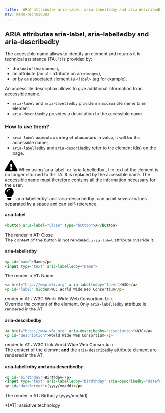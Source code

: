 ```yaml
---
title:  ARIA attributes aria-label, aria-labelledby and aria-describedby
nav: menu-techniques
---
```


## ARIA attributes aria-label, aria-labelledby and aria-describedby

The accessible name allows to identify an element and returns it to technical assistance (TA). It is provided by:

* the text of the element,
* an attribute (an `alt` attribute on an `<image>`),
* or by an associated element (a `<label>` tag for example).

An accessible description allows to give additional information to an accessible name.

* `aria-label` and `aria-labelledby` provide an accessible name to an element;
* `aria-describedby` provides a description to the accessible name.

### How to use them?

* `aria-label` expects a string of characters in value, it will be the accessible name;
* `aria-labelledby` and `aria-describedby` refer to the element id(s) on the page.

<div class="important">
<svg role="img" aria-label="Important" xmlns="http://www.w3.org/2000/svg" viewBox="0 0 576 512" width="40" height="36"><title>Important</title><path d="M569.517 440.013C587.975 472.007 564.806 512 527.94 512H48.054c-36.937 0-59.999-40.055-41.577-71.987L246.423 23.985c18.467-32.009 64.72-31.951 83.154 0l239.94 416.028zM288 354c-25.405 0-46 20.595-46 46s20.595 46 46 46 46-20.595 46-46-20.595-46-46-46zm-43.673-165.346l7.418 136c.347 6.364 5.609 11.346 11.982 11.346h48.546c6.373 0 11.635-4.982 11.982-11.346l7.418-136c.375-6.874-5.098-12.654-11.982-12.654h-63.383c-6.884 0-12.356 5.78-11.981 12.654z"/></svg>
When using `aria-label` or `aria-labelledby`, the text of the element is no longer returned to the TA. It is replaced by the accessible name. The accessible name must therefore contains all the information necessary for the user.
</div>

<div class="tip">
<svg role="img" aria-label="Tip" xmlns="http://www.w3.org/2000/svg" viewBox="0 0 352 512" width="28" height="40"><title>Tip</title><path d="M96.06 454.35c.01 6.29 1.87 12.45 5.36 17.69l17.09 25.69a31.99 31.99 0 0 0 26.64 14.28h61.71a31.99 31.99 0 0 0 26.64-14.28l17.09-25.69a31.989 31.989 0 0 0 5.36-17.69l.04-38.35H96.01l.05 38.35zM0 176c0 44.37 16.45 84.85 43.56 115.78 16.52 18.85 42.36 58.23 52.21 91.45.04.26.07.52.11.78h160.24c.04-.26.07-.51.11-.78 9.85-33.22 35.69-72.6 52.21-91.45C335.55 260.85 352 220.37 352 176 352 78.61 272.91-.3 175.45 0 73.44.31 0 82.97 0 176zm176-80c-44.11 0-80 35.89-80 80 0 8.84-7.16 16-16 16s-16-7.16-16-16c0-61.76 50.24-112 112-112 8.84 0 16 7.16 16 16s-7.16 16-16 16z"/></svg>
`aria-labelledby` and `aria-describedby` can admit several values separated by a space and can self-reference.
</div>

#### aria-label
```html
<button aria-label="Close" type="button">X</button>
```
The render in AT: Close<br>
The content of the button is not rendered, `aria-label` attribute override it.

#### aria-labelledby

```html
<p id="name">Name</p>
<input type="text" aria-labelledby="name">
```
The render in AT: Name

```html
<a href="http://www.w3c.org" aria-labelledby="label">W3C</a>
<p id="label" hidden>W3C World Wide Web Consortium</p>
```
render in AT : W3C World Wide Web Consortium Link<br>
Override the content of the element. Only `aria-labelledby` attribute is rendered in the AT.

#### aria-describedby

```html
<a href="http://www.w3c.org" aria-describedby="description">W3C</a>
<p id="description">World Wide Web Consortium</p>
```
render in AT : W3C Link World Wide Web Consortium<br>
The content of the element **and** the `aria-describedby` attribute element are rendered in the AT.

#### aria-labelledby and aria-describedby
```html
<p id="birdthday">Birthday</p>
<input type="text" aria-labelledby="birdthday" aria-describedby="dateformat">
<p id="dateformat">(yyyy/mm/dd)</p>
```
The render in AT: Birthday (yyyy/mm/dd)

*[AT]: assistive technology
